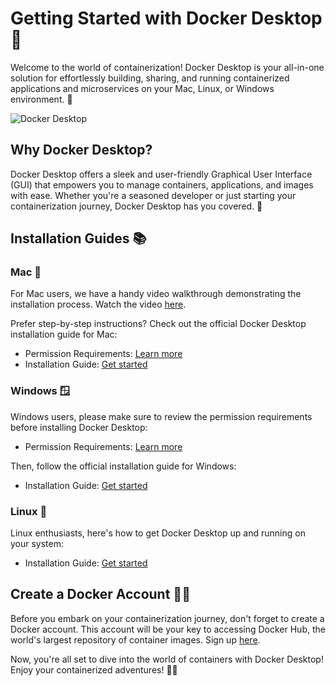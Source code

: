 # Getting Started with Docker Desktop 🐳

Welcome to the world of containerization! Docker Desktop is your all-in-one solution for effortlessly building, sharing, and running containerized applications and microservices on your Mac, Linux, or Windows environment. 🚀

![Docker Desktop](https://www.example.com/docker-desktop-screenshot.png)

## Why Docker Desktop?

Docker Desktop offers a sleek and user-friendly Graphical User Interface (GUI) that empowers you to manage containers, applications, and images with ease. Whether you're a seasoned developer or just starting your containerization journey, Docker Desktop has you covered. 🎉

## Installation Guides 📚

### Mac 🍏

For Mac users, we have a handy video walkthrough demonstrating the installation process. Watch the video [here](https://www.example.com/docker-mac-install-video).

Prefer step-by-step instructions? Check out the official Docker Desktop installation guide for Mac:
- Permission Requirements: [Learn more](https://docs.docker.com/desktop/mac/permission-requirements/)
- Installation Guide: [Get started](https://docs.docker.com/desktop/install/mac-install/)

### Windows 🪟

Windows users, please make sure to review the permission requirements before installing Docker Desktop:
- Permission Requirements: [Learn more](https://docs.docker.com/desktop/windows/permission-requirements/)

Then, follow the official installation guide for Windows:
- Installation Guide: [Get started](https://docs.docker.com/desktop/install/windows-install/)

### Linux 🐧

Linux enthusiasts, here's how to get Docker Desktop up and running on your system:
- Installation Guide: [Get started](https://docs.docker.com/desktop/install/linux-install/)

## Create a Docker Account 🧑‍💻

Before you embark on your containerization journey, don't forget to create a Docker account. This account will be your key to accessing Docker Hub, the world's largest repository of container images. Sign up [here](https://hub.docker.com/signup).

Now, you're all set to dive into the world of containers with Docker Desktop! Enjoy your containerized adventures! 🐳🚀
